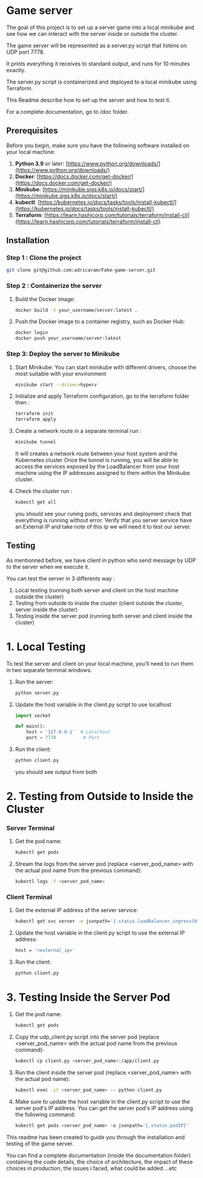 # Game server

The goal of this project is to set up a server game into a local minikube and see how we can interact with the server inside or outside the cluster.

The game server will be represented as a server.py script that listens on UDP port 7778.

It prints everything it receives to standard output, and runs for 10 minutes exactly.

The server.py script is containerized and deployed to a local minikube using Terraform.

This Readme describe how to set up the server and how to test it.

For a complete documentation, go to /doc folder.

## Prerequisites

Before you begin, make sure you have the following software installed on your local machine:

1. **Python 3.9** or later: [https://www.python.org/downloads/](https://www.python.org/downloads/)
2. **Docker**: [https://docs.docker.com/get-docker/](https://docs.docker.com/get-docker/)
3. **Minikube**: [https://minikube.sigs.k8s.io/docs/start/](https://minikube.sigs.k8s.io/docs/start/)
4. **kubectl**: [https://kubernetes.io/docs/tasks/tools/install-kubectl/](https://kubernetes.io/docs/tasks/tools/install-kubectl/)
5. **Terraform**: [https://learn.hashicorp.com/tutorials/terraform/install-cli](https://learn.hashicorp.com/tutorials/terraform/install-cli)


## Installation

### Step 1 : Clone the project
```sh
git clone git@github.com:adricaram/Fake-game-server.git
```

### Step 2 : Containerize the server

1. Build the Docker image:
    ```sh
    docker build -t your_username/server:latest .
    ```
2. Push the Docker image to a container registry, such as Docker Hub:
    ```sh
    docker login
    docker push your_username/server:latest
    ```

### Step 3: Deploy the server to Minikube

1. Start Minikube:
    You can start minikube with different drivers, choose the most suitable with your environment
    ```sh
    minikube start --driver=hyperv
    ```
2. Initialize and apply Terraform configuration,
   go to the terraform folder then :
    ```sh
    terraform init
    terraform apply
    ```
3. Create a network route
   in a separate terminal run : 
    ```sh
    minikube tunnel
    ```
    It will creates a network route between your host system and the Kubernetes cluster
    Once the tunnel is running, you will be able to access the services exposed by the LoadBalancer from your host machine using the IP addresses assigned to them within the Minikube cluster.

4. Check the cluster
   run :
    ```sh
    kubectl get all
    ```
    you should see your runing pods, services and deployment
    check that everything is running without error.
    Verify that you server service have an External IP and take note of this ip we will need it to test our server.


## Testing
As mentionned before, we have client in python who send message by UDP to the server when we execute it.

You can test the server in 3 differents way :
1. Local testing (running both server and client on the host machine outside the cluster)
2. Testing from outside to inside the cluster (client outside the cluster, server inside the cluster)
3. Testing inside the server pod (running both server and client inside the cluster)


# 1. Local Testing

To test the server and client on your local machine, you'll need to run them in two separate terminal windows.

1. Run the server:
    ```sh
    python server.py
    ```
2. Update the host variable in the client.py script to use localhost
    ```python
    import socket

    def main():
        host = '127.0.0.1'  # Localhost
        port = 7778          # Port
    ```
3. Run the client:
    ```sh
    python client.py
    ```
    you should see output from both

   
# 2. Testing from Outside to Inside the Cluster


### Server Terminal

1. Get the pod name:
    ```sh
    kubectl get pods
    ```
2. Stream the logs from the server pod (replace <server_pod_name> with the actual pod name from the previous command):
    ```sh
    kubectl logs -f <server_pod_name>
    ```
### Client Terminal

1. Get the external IP address of the server service:
    ```sh
    kubectl get svc server -o jsonpath='{.status.loadBalancer.ingress[0].ip}'
    ```
2. Update the host variable in the client.py script to use the external IP address:
    ```sh
    host = '<external_ip>'
    ```
3. Run the client:
    ```sh
    python client.py
    ```

# 3. Testing Inside the Server Pod

1. Get the pod name:
    ```sh
    kubectl get pods
    ```
2. Copy the udp_client.py script into the server pod (replace <server_pod_name> with the actual pod name from the previous command):
    ```sh
    kubectl cp client.py <server_pod_name>:/app/client.py
    ```
3. Run the client inside the server pod (replace <server_pod_name> with the actual pod name):
    ```sh
    kubectl exec -it <server_pod_name> -- python client.py
    ```
4. Make sure to update the host variable in the client.py script to use the server pod's IP address. You can get the server pod's IP address using the following command:
    ```sh
    kubectl get pods <server_pod_name> -o jsonpath='{.status.podIP}'
    ```

This readme has been created to guide you through the installation and testing of the game server.


You can find a complete documentation (inside the documentation folder) containing the code details, the choice of architecture, the impact of these choices in production, the issues i faced,  what could be added ...etc
